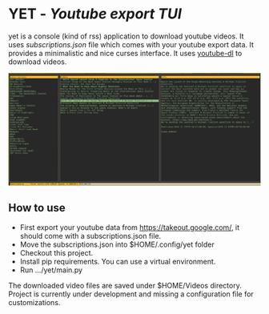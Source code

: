 # YET - _Youtube export TUI_

yet is a console (kind of rss) application to download youtube videos. It uses _subscriptions.json_ file which comes with your youtube export data. It provides a minimalistic and nice curses interface. It uses [youtube-dl](https://github.com/ytdl-org/youtube-dl#output-template) to download videos.

![](./images/preview2.jpg)

## How to use

- First export your youtube data from https://takeout.google.com/, it should come with a subscriptions.json file.
- Move the subscriptions.json into $HOME/.config/yet folder
- Checkout this project.
- Install pip requirements. You can use a virtual environment.
- Run .../yet/main.py

The downloaded video files are saved under $HOME/Videos directory. Project is currently under development and missing a configuration file for customizations.
